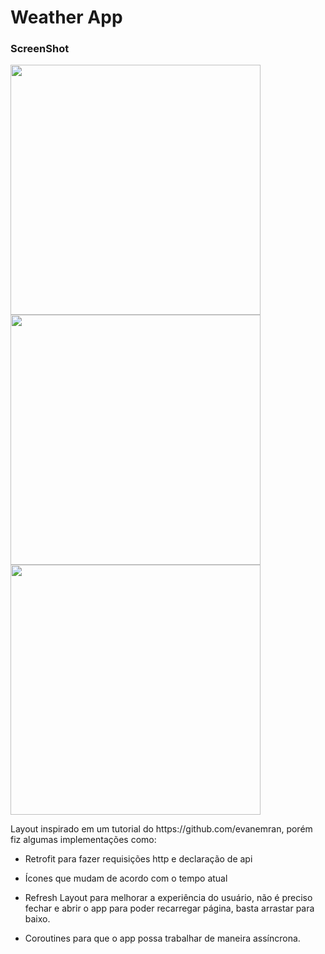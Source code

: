 <h1>Weather App</h1>

<h3>ScreenShot</h3>

<img src="https://i.imgur.com/2zRWx5x.png" height="400"><img src="https://i.imgur.com/tj3NqMi.png" height="400"><img src="https://i.imgur.com/iWdKP1T.png" height="400">

<p>Layout inspirado em um tutorial do https://github.com/evanemran, porém fiz algumas implementações como:

- Retrofit para fazer requisições http e declaração de api

- Ícones que mudam de acordo com o tempo atual

- Refresh Layout para melhorar a experiência do usuário, não é preciso fechar e abrir o 
app para poder recarregar página, basta arrastar para baixo.

- Coroutines para que o app possa trabalhar de maneira assíncrona.
</p>
